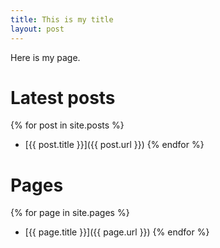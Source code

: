 ```yaml
---
title: This is my title
layout: post
---
```


Here is my page.

# Latest posts

{% for post in site.posts %}
   -  [{{ post.title }}]({{ post.url }})
{% endfor %}


# Pages
{% for page in site.pages %}
   -  [{{ page.title }}]({{ page.url }})
{% endfor %}


